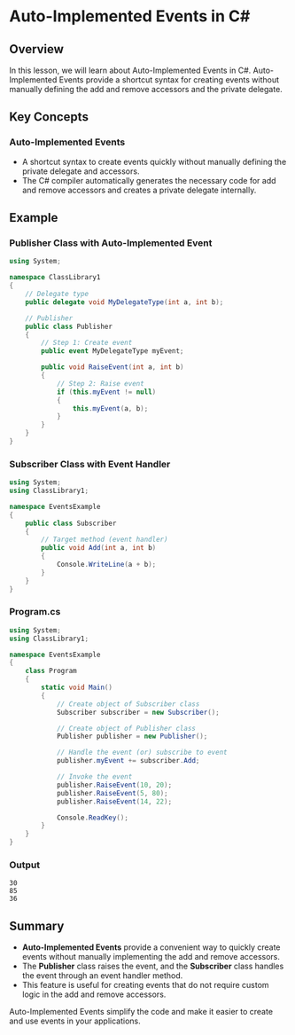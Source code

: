 
# Auto-Implemented Events in C#

## Overview
In this lesson, we will learn about Auto-Implemented Events in C#. Auto-Implemented Events provide a shortcut syntax for creating events without manually defining the add and remove accessors and the private delegate.

## Key Concepts

### Auto-Implemented Events
- A shortcut syntax to create events quickly without manually defining the private delegate and accessors.
- The C# compiler automatically generates the necessary code for add and remove accessors and creates a private delegate internally.

## Example

### Publisher Class with Auto-Implemented Event
```csharp
using System;

namespace ClassLibrary1
{
    // Delegate type
    public delegate void MyDelegateType(int a, int b);

    // Publisher
    public class Publisher
    {
        // Step 1: Create event
        public event MyDelegateType myEvent;

        public void RaiseEvent(int a, int b)
        {
            // Step 2: Raise event
            if (this.myEvent != null)
            {
                this.myEvent(a, b);
            }
        }
    }
}
```

### Subscriber Class with Event Handler
```csharp
using System;
using ClassLibrary1;

namespace EventsExample
{
    public class Subscriber
    {
        // Target method (event handler)
        public void Add(int a, int b)
        {
            Console.WriteLine(a + b);
        }
    }
}
```

### Program.cs
```csharp
using System;
using ClassLibrary1;

namespace EventsExample
{
    class Program
    {
        static void Main()
        {
            // Create object of Subscriber class
            Subscriber subscriber = new Subscriber();

            // Create object of Publisher class
            Publisher publisher = new Publisher();

            // Handle the event (or) subscribe to event
            publisher.myEvent += subscriber.Add;

            // Invoke the event
            publisher.RaiseEvent(10, 20);
            publisher.RaiseEvent(5, 80);
            publisher.RaiseEvent(14, 22);

            Console.ReadKey();
        }
    }
}
```

### Output
```
30
85
36
```

## Summary
- **Auto-Implemented Events** provide a convenient way to quickly create events without manually implementing the add and remove accessors.
- The **Publisher** class raises the event, and the **Subscriber** class handles the event through an event handler method.
- This feature is useful for creating events that do not require custom logic in the add and remove accessors.

Auto-Implemented Events simplify the code and make it easier to create and use events in your applications.
